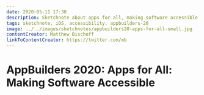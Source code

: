 ```yaml
---
date: 2020-05-11 17:30
description: Sketchnote about apps for all, making software accessible from AppBuilders 2020 (online conference)
tags: sketchnote, iOS, accessibility, appbuilders-20
image: ../../images/sketchnotes/appbuilders20-apps-for-all-small.jpg
contentCreator: Matthew Bischoff
linkToContentCreator: https://twitter.com/mb
---
```


# AppBuilders 2020: Apps for All: Making Software Accessible
